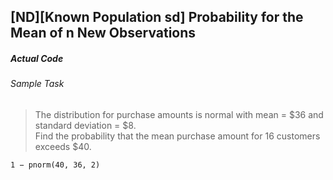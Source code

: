 ## \[ND\]\[Known Population sd\] Probability for the Mean of n New Observations
##### Actual Code
###### Sample Task
>The distribution for purchase amounts is normal with mean = $36 and standard deviation = $8.</br>Find the probability that the mean purchase amount for 16 customers exceeds $40.
```
1 − pnorm(40, 36, 2)
```
